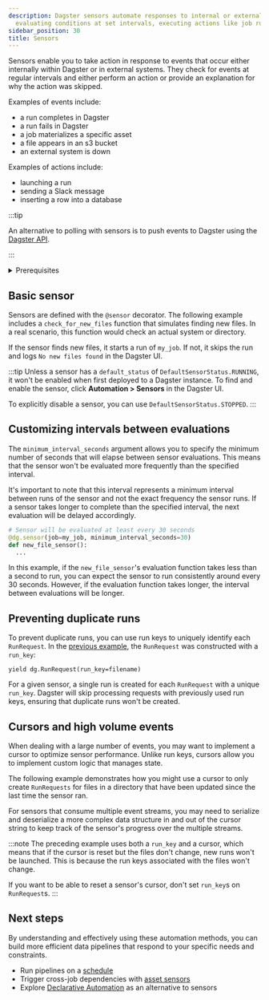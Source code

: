 ```yaml
---
description: Dagster sensors automate responses to internal or external events by
  evaluating conditions at set intervals, executing actions like job runs or notifications.
sidebar_position: 30
title: Sensors
---
```


Sensors enable you to take action in response to events that occur either internally within Dagster or in external systems. They check for events at regular intervals and either perform an action or provide an explanation for why the action was skipped.

Examples of events include:

- a run completes in Dagster
- a run fails in Dagster
- a job materializes a specific asset
- a file appears in an s3 bucket
- an external system is down

Examples of actions include:

- launching a run
- sending a Slack message
- inserting a row into a database

:::tip

An alternative to polling with sensors is to push events to Dagster using the [Dagster API](/guides/operate/graphql/).

:::

<details>
  <summary>Prerequisites</summary>

To follow the steps in this guide, you'll need:

- Familiarity with [assets](/guides/build/assets/)
- Familiarity with [jobs](/guides/build/jobs/)

</details>

## Basic sensor

Sensors are defined with the `@sensor` decorator. The following example includes a `check_for_new_files` function that simulates finding new files. In a real scenario, this function would check an actual system or directory.

If the sensor finds new files, it starts a run of `my_job`. If not, it skips the run and logs `No new files found` in the Dagster UI.

<CodeExample path="docs_snippets/docs_snippets/guides/automation/simple-sensor-example.py" language="python" />

:::tip
Unless a sensor has a `default_status` of `DefaultSensorStatus.RUNNING`, it won't be enabled when first deployed to a Dagster instance. To find and enable the sensor, click **Automation > Sensors** in the Dagster UI.

To explicitly disable a sensor, you can use `DefaultSensorStatus.STOPPED`.
:::

## Customizing intervals between evaluations

The `minimum_interval_seconds` argument allows you to specify the minimum number of seconds that will elapse between sensor evaluations. This means that the sensor won't be evaluated more frequently than the specified interval.

It's important to note that this interval represents a minimum interval between runs of the sensor and not the exact frequency the sensor runs. If a sensor takes longer to complete than the specified interval, the next evaluation will be delayed accordingly.

```python
# Sensor will be evaluated at least every 30 seconds
@dg.sensor(job=my_job, minimum_interval_seconds=30)
def new_file_sensor():
  ...
```

In this example, if the `new_file_sensor`'s evaluation function takes less than a second to run, you can expect the sensor to run consistently around every 30 seconds. However, if the evaluation function takes longer, the interval between evaluations will be longer.

## Preventing duplicate runs

To prevent duplicate runs, you can use run keys to uniquely identify each `RunRequest`. In the [previous example](#basic-sensor), the `RunRequest` was constructed with a `run_key`:

```
yield dg.RunRequest(run_key=filename)
```

For a given sensor, a single run is created for each `RunRequest` with a unique `run_key`. Dagster will skip processing requests with previously used run keys, ensuring that duplicate runs won't be created.

## Cursors and high volume events

When dealing with a large number of events, you may want to implement a cursor to optimize sensor performance. Unlike run keys, cursors allow you to implement custom logic that manages state.

The following example demonstrates how you might use a cursor to only create `RunRequests` for files in a directory that have been updated since the last time the sensor ran.

<CodeExample path="docs_snippets/docs_snippets/guides/automation/sensor-cursor.py" language="python" />

For sensors that consume multiple event streams, you may need to serialize and deserialize a more complex data structure in and out of the cursor string to keep track of the sensor's progress over the multiple streams.

:::note
The preceding example uses both a `run_key` and a cursor, which means that if the cursor is reset but the files don't change, new runs won't be launched. This is because the run keys associated with the files won't change.

If you want to be able to reset a sensor's cursor, don't set `run_key`s on `RunRequest`s.
:::

## Next steps

By understanding and effectively using these automation methods, you can build more efficient data pipelines that respond to your specific needs and constraints.

- Run pipelines on a [schedule](/guides/automate/schedules)
- Trigger cross-job dependencies with [asset sensors](/guides/automate/asset-sensors)
- Explore [Declarative Automation](/guides/automate/declarative-automation) as an alternative to sensors
